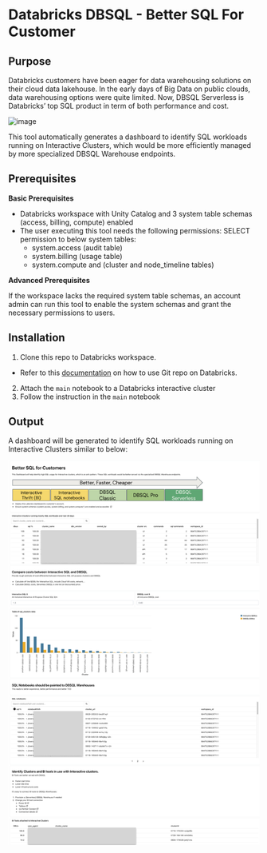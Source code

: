 # Databricks DBSQL - Better SQL For Customer

## Purpose
Databricks customers have been eager for data warehousing solutions on their cloud data lakehouse. In the early days of Big Data on public clouds, data warehousing options were quite limited. Now, DBSQL Serverless is Databricks’ top SQL product in term of both performance and cost.

<img width="661" alt="image" src="https://github.com/user-attachments/assets/6978e97a-d76e-4949-bcbf-ff7c45b04276">

This tool automatically generates a dashboard to identify SQL workloads running on Interactive Clusters, which would be more efficiently managed by more specialized DBSQL Warehouse endpoints.

## Prerequisites

**Basic Prerequisites**

* Databricks workspace with Unity Catalog and 3 system table schemas (access, billing, compute) enabled
* The user executing this tool needs the following permissions:
  SELECT permission to below system tables:
    * system.access (audit table)
    * system.billing (usage table)
    * system.compute and (cluster and node_timeline tables)

**Advanced Prerequisites**

If the workspace lacks the required system table schemas, an account admin can run this tool to enable the system schemas and grant the necessary permissions to users.

## Installation

1. Clone this repo to Databricks workspace. 
  * Refer to this [documentation](https://docs.databricks.com/en/repos/git-operations-with-repos.html#run-git-operations-on-databricks-git-folders-repos) on how to use Git repo on Databricks. 
2. Attach the `main` notebook to a Databricks interactive cluster
3. Follow the instruction in the `main` notebook

## Output

A dashboard will be generated to identify SQL workloads running on Interactive Clusters similar to below:

<img width="661" alt="image" src="https://github.com/anhhchu/dbsql-tools/blob/main/sample_dashboard.png?raw=true">

